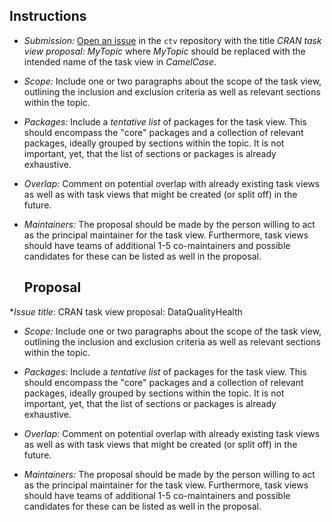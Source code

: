 
## Instructions

* _Submission:_ [Open an issue](https://github.com/cran-task-views/ctv/issues) in the `ctv` repository with the title
   _CRAN task view proposal: MyTopic_ where _MyTopic_ should be replaced with the intended name of the task view in
   _CamelCase_.
* _Scope:_ Include one or two paragraphs about the scope of the task view, outlining the inclusion and exclusion criteria
  as well as relevant sections within the topic.
* _Packages:_ Include a _tentative list_ of packages for the task view. This should encompass the "core" packages
  and a collection of relevant packages, ideally grouped by sections within the topic. It is not important, yet,
  that the list of sections or packages is already exhaustive.
* _Overlap:_ Comment on potential overlap with already existing task views as well as with task views that might be
  created (or split off) in the future.
* _Maintainers:_ The proposal should be made by the person willing to act as the principal maintainer for the task view.
  Furthermore, task views should have teams of additional 1-5 co-maintainers and possible candidates for these can be listed
  as well in the proposal.
  
  ## Proposal
*_Issue title_: CRAN task view proposal: DataQualityHealth

* _Scope:_ Include one or two paragraphs about the scope of the task view, outlining the inclusion and exclusion criteria
  as well as relevant sections within the topic.
  
* _Packages:_ Include a _tentative list_ of packages for the task view. This should encompass the "core" packages
  and a collection of relevant packages, ideally grouped by sections within the topic. It is not important, yet,
  that the list of sections or packages is already exhaustive.
  
* _Overlap:_ Comment on potential overlap with already existing task views as well as with task views that might be
  created (or split off) in the future.
  
* _Maintainers:_ The proposal should be made by the person willing to act as the principal maintainer for the task view.
  Furthermore, task views should have teams of additional 1-5 co-maintainers and possible candidates for these can be listed
  as well in the proposal.
